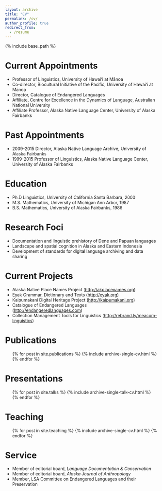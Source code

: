 ```yaml
---
layout: archive
title: "CV"
permalink: /cv/
author_profile: true
redirect_from:
  - /resume
---
```


{% include base_path %}


Current Appointments
======
* Professor of Linguistics, University of Hawai‘i at Mānoa
* Co-director, Biocultural Initiative of the Pacific, University of Hawai‘i at Mānoa
* Director, Catalogue of Endangered Languages
* Affiliate, Centre for Excellence in the Dynamics of Language, Australian National University
* Affiliate Professor, Alaska Native Language Center, University of Alaska Fairbanks

Past Appointments
======
* 2009-2015	Director, Alaska Native Language Archive, University of Alaska Fairbanks
* 1999-2015	Professor of Linguistics, Alaska Native Language Center,
University of Alaska Fairbanks

Education
======
* Ph.D Linguistics, University of California Santa Barbara, 2000
* M.S. Mathematics, University of Michigan Ann Arbor, 1987
* B.S. Mathematics, University of Alaska Fairbanks, 1986

Research Foci
======
* Documentation and linguistic prehistory of Dene and Papuan languages
* Landscape and spatial cognition in Alaska and Eastern Indonesia
* Development of standards for digital language archiving and data sharing

Current Projects
======
* Alaska Native Place Names Project (http://akplacenames.org)
* Eyak Grammar, Dictionary and Texts (http://eyak.org)
* Kaipumakani Digital Heritage Project (http://kaipumakani.org)
* Catalogue of Endangered Languages (http://endangeredlanguages.com)
* Collection Management Tools for Linguistics (http://rebrand.ly/meacom-linguistics)

Publications
======
  <ul>{% for post in site.publications %}
    {% include archive-single-cv.html %}
  {% endfor %}</ul>

Presentations
======
  <ul>{% for post in site.talks %}
    {% include archive-single-talk-cv.html %}
  {% endfor %}</ul>

Teaching
======
  <ul>{% for post in site.teaching %}
    {% include archive-single-cv.html %}
  {% endfor %}</ul>

Service
======
* Member of editorial board, <i>Language Documentation &amp; Conservation</i>
* Member of editorial board, <i>Alaska Journal of Anthropology</i>
* Member, LSA Committee on Endangered Languages and their Preservation
